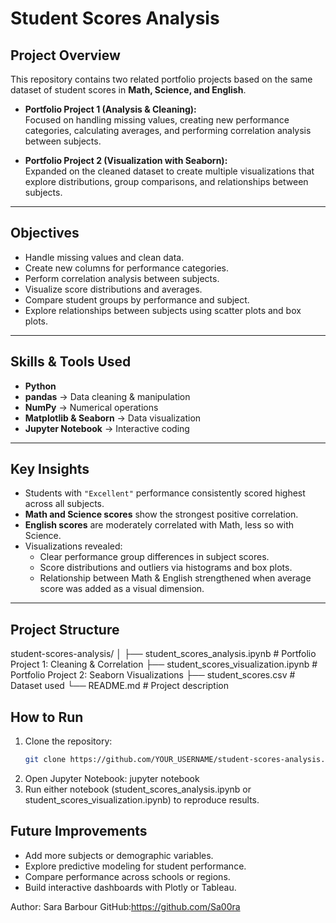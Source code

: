 # Student Scores Analysis 
## Project Overview
This repository contains two related portfolio projects based on the same dataset of student scores in **Math, Science, and English**.  

- **Portfolio Project 1 (Analysis & Cleaning):**  
  Focused on handling missing values, creating new performance categories, calculating averages, and performing correlation analysis between subjects.  

- **Portfolio Project 2 (Visualization with Seaborn):**  
  Expanded on the cleaned dataset to create multiple visualizations that explore distributions, group comparisons, and relationships between subjects.

---

## Objectives
- Handle missing values and clean data.  
- Create new columns for performance categories.  
- Perform correlation analysis between subjects.  
- Visualize score distributions and averages.  
- Compare student groups by performance and subject.  
- Explore relationships between subjects using scatter plots and box plots.  

---

## Skills & Tools Used
- **Python**  
- **pandas** → Data cleaning & manipulation  
- **NumPy** → Numerical operations  
- **Matplotlib & Seaborn** → Data visualization  
- **Jupyter Notebook** → Interactive coding  

---

## Key Insights
- Students with `"Excellent"` performance consistently scored highest across all subjects.  
- **Math and Science scores** show the strongest positive correlation.  
- **English scores** are moderately correlated with Math, less so with Science.  
- Visualizations revealed:
  - Clear performance group differences in subject scores.  
  - Score distributions and outliers via histograms and box plots.  
  - Relationship between Math & English strengthened when average score was added as a visual dimension.  

---

## Project Structure
student-scores-analysis/
│
├── student_scores_analysis.ipynb # Portfolio Project 1: Cleaning & Correlation
├── student_scores_visualization.ipynb # Portfolio Project 2: Seaborn Visualizations
├── student_scores.csv # Dataset used
└── README.md # Project description

## How to Run
1. Clone the repository:
   ```bash
   git clone https://github.com/YOUR_USERNAME/student-scores-analysis.git
2. Open Jupyter Notebook:
   jupyter notebook
3. Run either notebook (student_scores_analysis.ipynb or student_scores_visualization.ipynb) to reproduce results.

## Future Improvements
- Add more subjects or demographic variables.
- Explore predictive modeling for student performance.
- Compare performance across schools or regions.
- Build interactive dashboards with Plotly or Tableau.

Author: Sara Barbour
GitHub:https://github.com/Sa00ra

